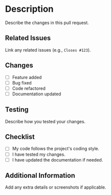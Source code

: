 # Description
Describe the changes in this pull request.

## Related Issues
Link any related issues (e.g., `Closes #123`).

## Changes
- [ ] Feature added
- [ ] Bug fixed
- [ ] Code refactored
- [ ] Documentation updated

## Testing
Describe how you tested your changes.

## Checklist
- [ ] My code follows the project's coding style.
- [ ] I have tested my changes.
- [ ] I have updated the documentation if needed.

## Additional Information
Add any extra details or screenshots if applicable.

